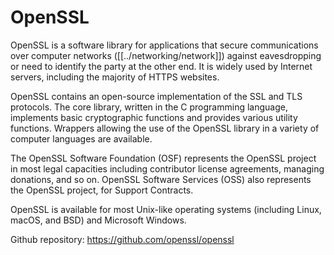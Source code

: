 # OpenSSL

OpenSSL is a software library for applications that secure communications over computer networks ([[../networking/network]]) against eavesdropping or need to identify the party at the other end. It is widely used by Internet servers, including the majority of HTTPS websites.

OpenSSL contains an open-source implementation of the SSL and TLS protocols. The core library, written in the C programming language, implements basic cryptographic functions and provides various utility functions. Wrappers allowing the use of the OpenSSL library in a variety of computer languages are available.

The OpenSSL Software Foundation (OSF) represents the OpenSSL project in most legal capacities including contributor license agreements, managing donations, and so on. OpenSSL Software Services (OSS) also represents the OpenSSL project, for Support Contracts.

OpenSSL is available for most Unix-like operating systems (including Linux, macOS, and BSD) and Microsoft Windows.

Github repository: https://github.com/openssl/openssl
